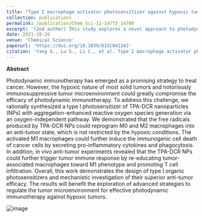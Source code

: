 ```yaml
---
title: "Type I macrophage activator photosensitizer against hypoxic tumors"
collection: publications
permalink: /publication/Chem_Sci-12-14773_14780
excerpt: '(2nd author) This study explores a novel approach to photodynamic immunotherapy for treating cancer, addressing the challenges posed by the hypoxic nature and immunosuppressive tumor microenvironment'
date: 2021-10-20
venue: 'Chemical Science'
paperurl: 'https://doi.org/10.1039/D1SC04124J'
citation: 'Yang G., Lu S., Li C., et al. Type I macrophage activator photosensitizer against hypoxic tumors. Chem Sci 12, 14773-14780 (2021), https://doi.org/10.1039/D1SC04124J.'
---
```


**Abstract**

Photodynamic immunotherapy has emerged as a promising strategy to treat cancer. However, the hypoxic nature of most solid tumors and notoriously immunosuppressive tumor microenvironment could greatly compromise the efficacy of photodynamic immunotherapy. To address this challenge, we rationally synthesized a type I photosensitizer of TPA-DCR nanoparticles (NPs) with aggregation-enhanced reactive oxygen species generation via an oxygen-independent pathway. We demonstrated that the free radicals produced by TPA-DCR NPs could reprogram M0 and M2 macrophages into an anti-tumor state, which is not restricted by the hypoxic conditions. The activated M1 macrophages could further induce the immunogenic cell death of cancer cells by secreting pro-inflammatory cytokines and phagocytosis. In addition, in vivo anti-tumor experiments revealed that the TPA-DCR NPs could further trigger tumor immune response by re-educating tumor-associated macrophages toward M1 phenotype and promoting T cell infiltration. Overall, this work demonstrates the design of type I organic photosensitizers and mechanistic investigation of their superior anti-tumor efficacy. The results will benefit the exploration of advanced strategies to regulate the tumor microenvironment for effective photodynamic immunotherapy against hypoxic tumors.

![image](https://github.com/user-attachments/assets/810c1d0c-d26a-4b81-b731-a4d4730f70be)
